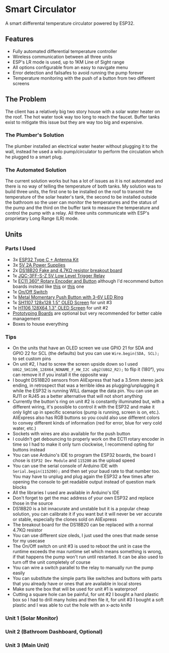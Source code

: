 # Smart Circulator
A smart diifferental temperature circulator powered by ESP32.

## Features
- Fully automated differential temperature controller
- Wireless communication between all three units
- ESP's LR mode is used, up to 1KM Line of Sight range
- All options configurable from an easy to navigate menu
- Error detection and failsafes to avoid running the pump forever
- Temperature monitoring with the push of a button from two different screens

## The Problem
The client has a relatively big two story house with a solar water heater on the roof. The hot water took way too long to reach the faucet. Buffer tanks exist to mitigate this issue but they are way too big and expensive.

### The Plumber's Solution
The plumber installed an electrical water heater without plugging it to the wall, instead he used a wilo pump/circulator to perform the circulation whch he plugged to a smart plug.

### The Automated Solution
The current solution works but has a lot of issues as it is not automated and there is no way of telling the temperature of both tanks. My solution was to build three units, the first one to be installed on the roof to transmit the temperature of the solar heater's tank, the second to be installed outside the bathroom so the user can monitor the temperatures and the status of the pump and the third on the buffer tank to measure the temperature and control the pump with a relay. All three units communicate with ESP's proprietary Long Range (LR) mode.

## Units
### Parts I Used
- 3x [ESP32 Type C + Antenna Kit](https://www.aliexpress.com/item/1005008929118730.html)
- 3x [5V 2A Power Supplies](https://www.aliexpress.com/item/1005009095158077.html)
- 2x [DS18B20 Fake and 4.7KΩ resistor breakout board](https://www.aliexpress.com/item/1005001601986600.html)
- 1x [JQC-3FF-S-Z 5V Low Level Trigger Relay](https://www.aliexpress.com/item/1005005445591964.html)
- 1x [EC11 360° Rotary Encoder and Button](https://www.aliexpress.com/item/1005006781629675.html) although I'd recommend button boards instead like [this](https://www.aliexpress.com/item/1005006402682474.html) or [this](https://www.aliexpress.com/item/1005004358039716.html) one
- 1x [On/Off Switch](https://www.aliexpress.com/item/1005007535901223.html)
- 1x [Metal Momentary Push Button with 3-6V LED Ring](https://www.aliexpress.com/item/1005006090350341.html)
- 1x [SH1107 128x128 1.5" OLED Screen](https://www.aliexpress.com/item/32899679817.html) for unit #3
- 1x [H1106 128X64 1.3" OLED Screen](https://www.aliexpress.com/item/1005007571793140.html) for unit #2
- [Prototyping Boards](https://www.aliexpress.com/item/1005008177952205.html) are optional but very recommended for better cable management
- Boxes to house everything

### Tips
- On the units that have an OLED screen we use GPIO 21 for SDA and GPIO 22 for SCL (the defaults) but you can use `Wire.begin(SDA, SCL);` to set custom pins
- On unit #2, I had to screw the screen upside down so I used `U8G2_SH1106_128X64_NONAME_F_HW_I2C u8g2(U8G2_R2);` to flip it (180°), you can remove it if you install it the opposite way
- I bought DS18B20 sensors from AliExpress that had a 3.5mm stereo jack ending, in retrospect that was a terrible idea as plugging/unplugging it while the ESP32 is running WILL damage the data pin. You can use an RJ11 or RJ45 as a better alternative that will not short anything
- Currently the button's ring on unit #2 is constantly illuminated but, with a different wiring, it's possible to control it with the ESP32 and make it only light up in specific scenarios (pump is running, screen is on, etc.). AliExpress also has RGB buttons so you could also use different colors to convey different kinds of information (red for error, blue for very cold water, etc.)
- Sockets with wires are also available for the push button
- I couldn't get debouncing to properly work on the EC11 rotary encoder in time so I had to make it only turn clockwise, I recommend opting for buttons instead
- You can use Arduino's IDE to program the ESP32 boards, the board I chose is `ESP32 Dev Module` and `115200` as the upload speed
- You can use the serial console of Arduino IDE with `Serial.begin(115200);` and then set your baud rate to that number too. You may have to unplug and plug again the ESP32 a few times after opening the console to get readable output instead of question mark blocks
- All the libraries I used are available in Arduino's IDE
- Don't forget to get the mac address of your own ESP32 and replace those in the source
- DS18B20 is a bit innacurate and unstable but it is a popular cheap solution, you can calibrate it if you want but it will never be ver accurate or stable, especially the clones sold on AliExpress
- The breakout board for the DS18B20 can be replaced with a normal 4.7KΩ resistor
- You can use different size oleds, I just used the ones that made sense for my usecase
- The On/Off switch on unit #3 is used to reboot the unit in case the runtime exceeds the max runtime set which means something is wrong, if that happens the pump won't run until restarted. It can be also used to turn off the unit completely of course
- You can wire a switch parallel to the relay to manually run the pump easily
- You can substitute the simple parts like switches and buttons with parts that you already have or ones that are available in local stores
- Make sure the box that will be used for unit #1 is waterproof
- Cutting a square hole can be painful, for unt #2 I bought a hard plastic box so I had to drill many holes and then file it, for unit #3 I bought a soft plastic and I was able to cut the hole with an x-acto knife

### Unit 1 (Solar Monitor)


### Unit 2 (Bathroom Dashboard, Optional)


### Unit 3 (Main Unit)

